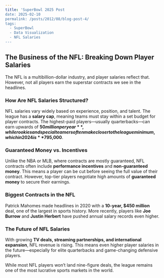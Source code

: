 ```yaml
---
title: 'SuperBowl 2025 Post
date: 2025-02-10
permalink: /posts/2012/08/blog-post-4/
tags:
  - SuperBowl
  - Data Visualization
  - NFL Salaries
---
```


## The Business of the NFL: Breaking Down Player Salaries  

The NFL is a multibillion-dollar industry, and player salaries reflect that. However, not all players earn the superstar contracts we see in the headlines.  

### **How Are NFL Salaries Structured?**  
NFL salaries vary widely based on experience, position, and talent. The league has a **salary cap**, meaning teams must stay within a set budget for player contracts. The highest-paid players—usually quarterbacks—can earn upwards of **$50 million per year**, while rookies and special teamers often make closer to the league minimum, which in 2024 is **$795,000**.  

### **Guaranteed Money vs. Incentives**  
Unlike the NBA or MLB, where contracts are mostly guaranteed, NFL contracts often include **performance incentives** and **non-guaranteed money**. This means a player can be cut before seeing the full value of their contract. However, top-tier players negotiate high amounts of **guaranteed money** to secure their earnings.  

### **Biggest Contracts in the NFL**  
Patrick Mahomes made headlines in 2020 with a **10-year, $450 million** deal, one of the largest in sports history. More recently, players like **Joe Burrow** and **Justin Herbert** have pushed annual salary records even higher.  

### **The Future of NFL Salaries**  
With growing **TV deals, streaming partnerships, and international expansion**, NFL revenue is rising. This means even higher player salaries in the future—especially for elite quarterbacks and game-changing defensive players.  

While most NFL players won’t land nine-figure deals, the league remains one of the most lucrative sports markets in the world.
